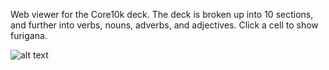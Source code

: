 Web viewer for the Core10k deck.
The deck is broken up into 10 sections, and further into verbs, nouns, adverbs, and adjectives.
Click a cell to show furigana.


![alt text](https://imgur.com/a/i0ABeHO)
